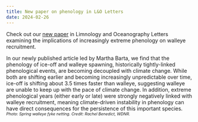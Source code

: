 ```yaml
---
title: New paper on phenology in L&O Letters
date: 2024-02-26
---
```


Check out our [new paper](https://aslopubs.onlinelibrary.wiley.com/doi/full/10.1002/lol2.10383) in Limnology and Oceanography Letters examining the implications of increasingly extreme phenology on walleye recruitment.

<!--more-->

In our newly published article led by Martha Barta, we find that the phenology of ice-off and walleye spawning, historically tightly-linked phenological events, are becoming decoupled with climate change.  While both are shifting earlier and becoming increasingly unpredictable over time, ice-off is shifting about 3.5 times faster than walleye, suggesting walleye are unable to keep up with the pace of climate change.  In addition,  extreme phenological years (either early or late) were strongly negatively linked with walleye recruitment, meaning climate-driven instability in phenology can have direct consequences for the persistence of this important species. 
<br>
<span style="font-size:0.75em">*Photo: Spring walleye fyke netting. Credit: Rachel Benedict, WDNR.*</span>
